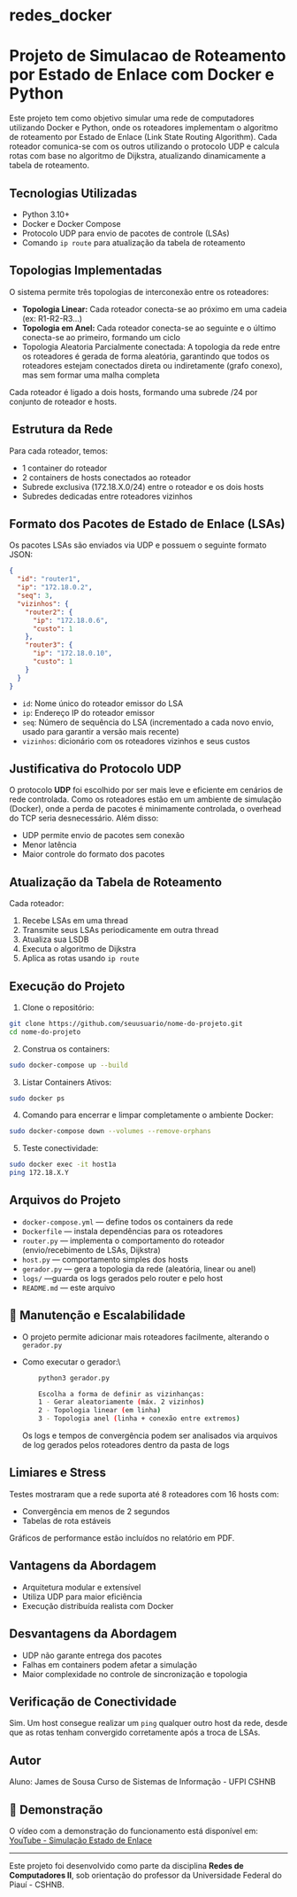 
# redes_docker
# Projeto de Simulacao de Roteamento por Estado de Enlace com Docker e Python

Este projeto tem como objetivo simular uma rede de computadores utilizando Docker e Python, onde os roteadores implementam o algoritmo de roteamento por Estado de Enlace (Link State Routing Algorithm). Cada roteador comunica-se com os outros utilizando o protocolo UDP e calcula rotas com base no algoritmo de Dijkstra, atualizando dinamicamente a tabela de roteamento.

## Tecnologias Utilizadas

* Python 3.10+
* Docker e Docker Compose
* Protocolo UDP para envio de pacotes de controle (LSAs)
* Comando `ip route` para atualização da tabela de roteamento

## Topologias Implementadas

O sistema permite três topologias de interconexão entre os roteadores:

* **Topologia Linear:** Cada roteador conecta-se ao próximo em uma cadeia (ex: R1-R2-R3...)
* **Topologia em Anel:** Cada roteador conecta-se ao seguinte e o último conecta-se ao primeiro, formando um ciclo
* Topologia Aleatoria Parcialmente conectada: A topologia da rede entre os roteadores é gerada de forma aleatória, garantindo que todos os roteadores estejam conectados direta ou indiretamente (grafo conexo), mas sem formar uma malha completa

Cada roteador é ligado a dois hosts, formando uma subrede /24 por conjunto de roteador e hosts.

##  Estrutura da Rede

Para cada roteador, temos:

* 1 container do roteador
* 2 containers de hosts conectados ao roteador
* Subrede exclusiva (172.18.X.0/24) entre o roteador e os dois hosts
* Subredes dedicadas entre roteadores vizinhos

## Formato dos Pacotes de Estado de Enlace (LSAs)

Os pacotes LSAs são enviados via UDP e possuem o seguinte formato JSON:

```json
{
  "id": "router1",
  "ip": "172.18.0.2",
  "seq": 3,
  "vizinhos": {
    "router2": {
      "ip": "172.18.0.6",
      "custo": 1
    },
    "router3": {
      "ip": "172.18.0.10",
      "custo": 1
    }
  }
}

```

* `id`: Nome único do roteador emissor do LSA
* `ip`: Endereço IP do roteador emissor
* `seq`: Número de sequência do LSA (incrementado a cada novo envio, usado para garantir a versão mais recente)
* `vizinhos`: dicionário com os roteadores vizinhos e seus custos

## Justificativa do Protocolo UDP

O protocolo **UDP** foi escolhido por ser mais leve e eficiente em cenários de rede controlada. Como os roteadores estão em um ambiente de simulação (Docker), onde a perda de pacotes é minimamente controlada, o overhead do TCP seria desnecessário. Além disso:

* UDP permite envio de pacotes sem conexão
* Menor latência
* Maior controle do formato dos pacotes

## Atualização da Tabela de Roteamento

Cada roteador:

1. Recebe LSAs em uma thread
2. Transmite seus LSAs periodicamente em outra thread
3. Atualiza sua LSDB
4. Executa o algoritmo de Dijkstra
5. Aplica as rotas usando `ip route`

## Execução do Projeto

1. Clone o repositório:

```bash
git clone https://github.com/seuusuario/nome-do-projeto.git
cd nome-do-projeto
```

2. Construa os containers:

```bash
sudo docker-compose up --build
```

3. Listar Containers Ativos:

```bash
sudo docker ps
```

4. Comando para encerrar e limpar completamente o ambiente Docker:

```bash
sudo docker-compose down --volumes --remove-orphans
```

5. Teste conectividade:

```bash
sudo docker exec -it host1a 
ping 172.18.X.Y
```

## Arquivos do Projeto

* `docker-compose.yml` — define todos os containers da rede
* `Dockerfile` — instala dependências para os roteadores
* `router.py` — implementa o comportamento do roteador (envio/recebimento de LSAs, Dijkstra)
* `host.py` — comportamento simples dos hosts
* `gerador.py` — gera a topologia da rede (aleatória, linear ou anel)
* `logs/` —guarda os logs gerados pelo router e pelo host
* `README.md` — este arquivo

## 🔧 Manutenção e Escalabilidade

* O projeto permite adicionar mais roteadores facilmente, alterando o `gerador.py`

* Como executar o gerador:\\
    ```bash
        python3 gerador.py
    ```
    ```bash
        Escolha a forma de definir as vizinhanças:
        1 - Gerar aleatoriamente (máx. 2 vizinhos)
        2 - Topologia linear (em linha)
        3 - Topologia anel (linha + conexão entre extremos)

    ```

  Os logs e tempos de convergência podem ser analisados via arquivos de log gerados pelos roteadores dentro da pasta de logs

## Limiares e Stress

Testes mostraram que a rede suporta até 8 roteadores com 16 hosts com:

* Convergência em menos de 2 segundos
* Tabelas de rota estáveis

Gráficos de performance estão incluídos no relatório em PDF.

## Vantagens da Abordagem

* Arquitetura modular e extensível
* Utiliza UDP para maior eficiência
* Execução distribuída realista com Docker

## Desvantagens da Abordagem

* UDP não garante entrega dos pacotes
* Falhas em containers podem afetar a simulação
* Maior complexidade no controle de sincronização e topologia

## Verificação de Conectividade

Sim. Um host consegue realizar um `ping` qualquer outro host da rede, desde que as rotas tenham convergido corretamente após a troca de LSAs.

## Autor

Aluno: James de Sousa
Curso de Sistemas de Informação - UFPI CSHNB

## 🎥 Demonstração

O vídeo com a demonstração do funcionamento está disponível em:
[YouTube - Simulação Estado de Enlace](https://drive.google.com/file/d/1kjQPEHe-Ydq0zAV2c8-f5aus6JXfcZ49/view?usp=drive_link)

---

Este projeto foi desenvolvido como parte da disciplina **Redes de Computadores II**, sob orientação do professor da Universidade Federal do Piauí - CSHNB.




